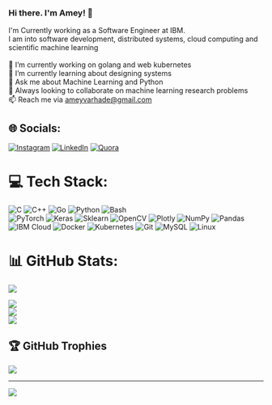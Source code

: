 ### Hi there. I'm Amey! 👋

<!--
**yemaedahrav/yemaedahrav** is a ✨ _special_ ✨ repository because its `README.md` (this file) appears on your GitHub profile.

Here are some ideas to get you started:

- 🔭 I’m currently working on ...
- 🌱 I’m currently learning ...
- 👯 I’m looking to collaborate on ...
- 🤔 I’m looking for help with ...
- 💬 Ask me about ...
- 📫 How to reach me: ...
- 😄 Pronouns: ...
- ⚡ Fun fact: ...

Website for GitHub badges
https://home.aveek.io/GitHub-Profile-Badges/
--> 

I'm Currently working as a Software Engineer at IBM.<br>
I am into software development, distributed systems, cloud computing and scientific machine learning<br><br>
🔭 I’m currently working on golang and web kubernetes<br>
🌱 I’m currently learning about designing systems<br>
💬 Ask me about Machine Learning and Python<br>
👯 Always looking to collaborate on machine learning research problems<br>
📫 Reach me via ameyvarhade@gmail.com


## 🌐 Socials:
[![Instagram](https://img.shields.io/badge/Instagram-E4405F.svg?style=for-the-badge&logo=Instagram&logoColor=white)](https://instagram.com/ameyvarhade )
[![LinkedIn](https://img.shields.io/badge/LinkedIn-0A66C2.svg?style=for-the-badge&logo=LinkedIn&logoColor=white)](https://linkedin.com/in/amey-varhade)
[![Quora](https://img.shields.io/badge/Quora-B92B27.svg?style=for-the-badge&logo=Quora&logoColor=white)](https://www.quora.com/profile/Amey-Varhade)


# 💻 Tech Stack:
![C](https://img.shields.io/badge/c-%2300599C.svg?style=for-the-badge&logo=c&logoColor=white)
![C++](https://img.shields.io/badge/C%2B%2B-00599C?style=for-the-badge&logo=c%2B%2B&logoColor=white)
![Go](https://img.shields.io/badge/Go-00ADD8?style=for-the-badge&logo=go&logoColor=white)
![Python](https://img.shields.io/badge/python-3670A0?style=for-the-badge&logo=python&logoColor=ffdd54)
![Bash](https://img.shields.io/badge/GNU%20Bash-4EAA25.svg?style=for-the-badge&logo=GNU-Bash&logoColor=white)<br>
![PyTorch](https://img.shields.io/badge/PyTorch-EE4C2C.svg?style=for-the-badge&logo=PyTorch&logoColor=white)
![Keras](https://img.shields.io/badge/Keras-D00000.svg?style=for-the-badge&logo=Keras&logoColor=white)
![Sklearn](https://img.shields.io/badge/scikitlearn-F7931E.svg?style=for-the-badge&logo=scikit-learn&logoColor=white)
![OpenCV](https://img.shields.io/badge/OpenCV-5C3EE8.svg?style=for-the-badge&logo=OpenCV&logoColor=white)
![Plotly](https://img.shields.io/badge/Plotly-%233F4F75.svg?style=for-the-badge&logo=plotly&logoColor=white)
![NumPy](https://img.shields.io/badge/numpy-%23013243.svg?style=for-the-badge&logo=numpy&logoColor=white)
![Pandas](https://img.shields.io/badge/pandas-150458.svg?style=for-the-badge&logo=pandas&logoColor=white)<br>
![IBM Cloud](https://img.shields.io/badge/IBM%20Cloud-1261FE.svg?style=for-the-badge&logo=IBM-Cloud&logoColor=white)
![Docker](https://img.shields.io/badge/Docker-2496ED.svg?style=for-the-badge&logo=Docker&logoColor=white)
![Kubernetes](https://img.shields.io/badge/Kubernetes-326CE5.svg?style=for-the-badge&logo=Kubernetes&logoColor=white)
![Git](https://img.shields.io/badge/Git-F05032.svg?style=for-the-badge&logo=Git&logoColor=white)
![MySQL](https://img.shields.io/badge/mysql-%2300f.svg?style=for-the-badge&logo=mysql&logoColor=white)
![Linux](https://img.shields.io/badge/Linux-FCC624.svg?style=for-the-badge&logo=Linux&logoColor=black)

# 📊 GitHub Stats:
![](https://img.shields.io/github/followers/yemaedahrav.svg?style=social&label=Follow&maxAge=2592000)

![](https://github-readme-stats.vercel.app/api?username=yemaedahrav&theme=dracula&hide_border=true&include_all_commits=false&count_private=false)<br/>
![](https://github-readme-streak-stats.herokuapp.com/?user=yemaedahrav&theme=dracula&hide_border=true)<br/>
![](https://github-readme-stats.vercel.app/api/top-langs/?username=yemaedahrav&theme=dracula&hide_border=true&include_all_commits=false&count_private=false&layout=compact)

## 🏆 GitHub Trophies
![](https://github-profile-trophy.vercel.app/?username=yemaedahrav&theme=radical&no-frame=false&no-bg=true&margin-w=4)


---
[![](https://visitcount.itsvg.in/api?id=yemaedahrav&icon=0&color=0)](https://visitcount.itsvg.in)
